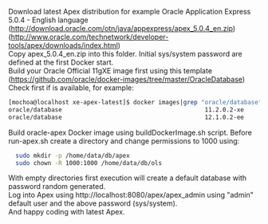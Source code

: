 Download latest Apex distribution for example Oracle Application Express 5.0.4 - English language (http://download.oracle.com/otn/java/appexpress/apex_5.0.4_en.zip)
 (http://www.oracle.com/technetwork/developer-tools/apex/downloads/index.html)  
Copy apex_5.0.4_en.zip into this folder.
Initial sys/system password are defined at the first Docker start.  
Build your Oracle Official 11gXE image first using this template (https://github.com/oracle/docker-images/tree/master/OracleDatabase)  
Check first if is available, for example:  
```bash
[mochoa@localhost xe-apex-latest]$ docker images|grep "oracle/database"
oracle/database                                        11.2.0.2-xe              ba74688a297e        22 hours ago        1.206 GB
oracle/database                                        12.1.0.2-ee              af209128066e        5 days ago          11.72 GB
```
Build oracle-apex Docker image using buildDockerImage.sh script.
Before run-apex.sh create a directory and change permissions to 1000 using:
```bash
  sudo mkdir -p /home/data/db/apex
  sudo chown -R 1000:1000 /home/data/db/ols
```
With empty directories first execution will create a default database with password random generated.  
Log into Apex using http://localhost:8080/apex/apex_admin using "admin" default user and the above password (sys/system).  
And happy coding with latest Apex.
